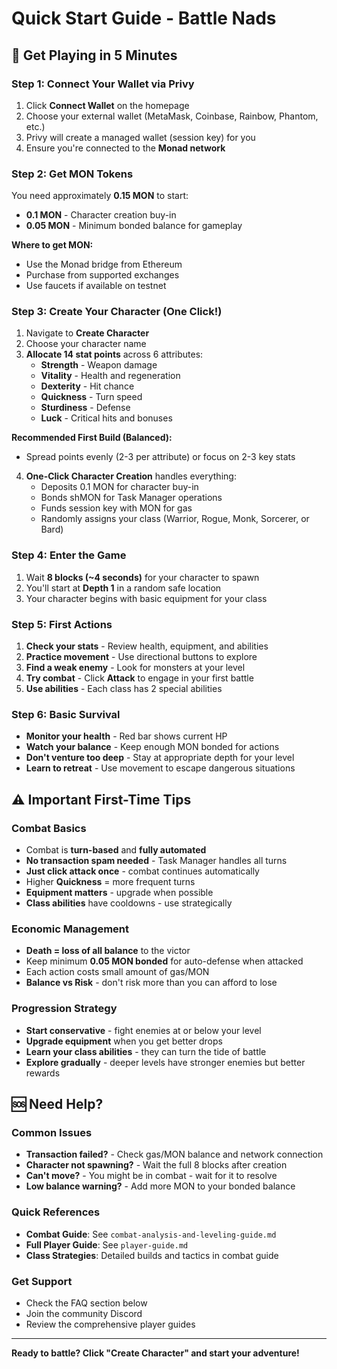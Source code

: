 # Quick Start Guide - Battle Nads

## 🚀 Get Playing in 5 Minutes

### Step 1: Connect Your Wallet via Privy
1. Click **Connect Wallet** on the homepage
2. Choose your external wallet (MetaMask, Coinbase, Rainbow, Phantom, etc.)
3. Privy will create a managed wallet (session key) for you
4. Ensure you're connected to the **Monad network**

### Step 2: Get MON Tokens
You need approximately **0.15 MON** to start:
- **0.1 MON** - Character creation buy-in
- **0.05 MON** - Minimum bonded balance for gameplay

**Where to get MON:**
- Use the Monad bridge from Ethereum
- Purchase from supported exchanges
- Use faucets if available on testnet

### Step 3: Create Your Character (One Click!)
1. Navigate to **Create Character**
2. Choose your character name
3. **Allocate 14 stat points** across 6 attributes:
   - **Strength** - Weapon damage
   - **Vitality** - Health and regeneration
   - **Dexterity** - Hit chance
   - **Quickness** - Turn speed
   - **Sturdiness** - Defense
   - **Luck** - Critical hits and bonuses

**Recommended First Build (Balanced):**
- Spread points evenly (2-3 per attribute) or focus on 2-3 key stats

4. **One-Click Character Creation** handles everything:
   - Deposits 0.1 MON for character buy-in
   - Bonds shMON for Task Manager operations
   - Funds session key with MON for gas
   - Randomly assigns your class (Warrior, Rogue, Monk, Sorcerer, or Bard)

### Step 4: Enter the Game
1. Wait **8 blocks (~4 seconds)** for your character to spawn
2. You'll start at **Depth 1** in a random safe location
3. Your character begins with basic equipment for your class

### Step 5: First Actions
1. **Check your stats** - Review health, equipment, and abilities
2. **Practice movement** - Use directional buttons to explore
3. **Find a weak enemy** - Look for monsters at your level
4. **Try combat** - Click **Attack** to engage in your first battle
5. **Use abilities** - Each class has 2 special abilities

### Step 6: Basic Survival
- **Monitor your health** - Red bar shows current HP
- **Watch your balance** - Keep enough MON bonded for actions
- **Don't venture too deep** - Stay at appropriate depth for your level
- **Learn to retreat** - Use movement to escape dangerous situations

## ⚠️ Important First-Time Tips

### Combat Basics
- Combat is **turn-based** and **fully automated**
- **No transaction spam needed** - Task Manager handles all turns
- **Just click attack once** - combat continues automatically
- Higher **Quickness** = more frequent turns
- **Equipment matters** - upgrade when possible
- **Class abilities** have cooldowns - use strategically

### Economic Management
- **Death = loss of all balance** to the victor
- Keep minimum **0.05 MON bonded** for auto-defense when attacked
- Each action costs small amount of gas/MON
- **Balance vs Risk** - don't risk more than you can afford to lose

### Progression Strategy
- **Start conservative** - fight enemies at or below your level
- **Upgrade equipment** when you get better drops
- **Learn your class abilities** - they can turn the tide of battle
- **Explore gradually** - deeper levels have stronger enemies but better rewards

## 🆘 Need Help?

### Common Issues
- **Transaction failed?** - Check gas/MON balance and network connection
- **Character not spawning?** - Wait the full 8 blocks after creation
- **Can't move?** - You might be in combat - wait for it to resolve
- **Low balance warning?** - Add more MON to your bonded balance

### Quick References
- **Combat Guide**: See `combat-analysis-and-leveling-guide.md`
- **Full Player Guide**: See `player-guide.md`
- **Class Strategies**: Detailed builds and tactics in combat guide

### Get Support
- Check the FAQ section below
- Join the community Discord
- Review the comprehensive player guides

---

**Ready to battle? Click "Create Character" and start your adventure!**